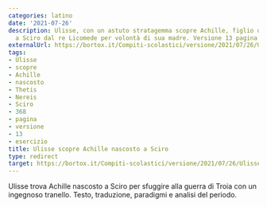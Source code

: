```yaml
---
categories: latino
date: '2021-07-26'
description: Ulisse, con un astuto stratagemma scopre Achille, figlio di Teti, nascosto
  a Sciro dal re Licomede per volontà di sua madre. Versione 13 pagina 368.
externalUrl: https://bortox.it/Compiti-scolastici/versione/2021/07/26/Ulisse-scopre-Achille-nascosto-Sciro.html
tags:
- Ulisse
- scopre
- Achille
- nascosto
- Thetis
- Nereis
- Sciro
- 368
- pagina
- versione
- 13
- esercizio
title: Ulisse scopre Achille nascosto a Sciro
type: redirect
target: https://bortox.it/Compiti-scolastici/versione/2021/07/26/Ulisse-scopre-Achille-nascosto-Sciro.html
---
```


Ulisse trova Achille nascosto a Sciro per sfuggire alla guerra di Troia con un ingegnoso tranello. Testo, traduzione, paradigmi e analisi del periodo.